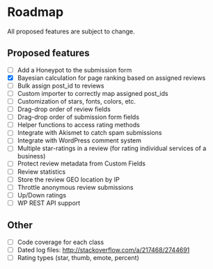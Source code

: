 # Roadmap

All proposed features are subject to change.

## Proposed features

- [ ] Add a Honeypot to the submission form
- [x] Bayesian calculation for page ranking based on assigned reviews
- [ ] Bulk assign post_id to reviews
- [ ] Custom importer to correctly map assigned post_ids
- [ ] Customization of stars, fonts, colors, etc.
- [ ] Drag-drop order of review fields
- [ ] Drag-drop order of submission form fields
- [ ] Helper functions to access rating methods
- [ ] Integrate with Akismet to catch spam submissions
- [ ] Integrate with WordPress comment system
- [ ] Multiple star-ratings in a review (for rating individual services of a business)
- [ ] Protect review metadata from Custom Fields
- [ ] Review statistics
- [ ] Store the review GEO location by IP
- [ ] Throttle anonymous review submissions
- [ ] Up/Down ratings
- [ ] WP REST API support

## Other
- [ ] Code coverage for each class
- [ ] Dated log files: http://stackoverflow.com/a/217468/2744691
- [ ] Rating types (star, thumb, emote, percent)
